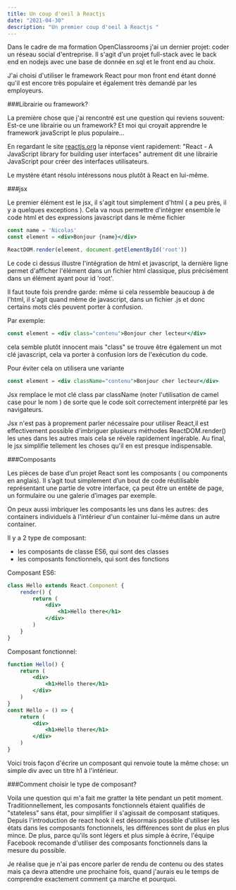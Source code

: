```yaml
---
title: Un coup d'oeil à Reactjs
date: "2021-04-30"
description: "Un premier coup d'oeil à Reactjs "
---
```


Dans le cadre de ma formation OpenClassrooms j'ai un dernier projet: coder un réseau social d'entreprise. Il s'agit  d'un projet full-stack avec le back end en nodejs avec une base de donnée en sql et le front end au choix. 

J'ai choisi d'utiliser le framework React pour mon front end étant donné qu'il est encore très populaire et également très demandé par les employeurs.

###Librairie ou framework?

La première chose que j'ai rencontré est une question qui reviens souvent: 
Est-ce une librairie ou un framework?
Et moi qui croyait apprendre le framework javaScript le plus populaire... 

En regardant le site [reactjs.org](http://reactjs.org) la réponse vient rapidement: "React - A JavaScript library for building user interfaces" autrement dit une librairie JavaScript pour créer des interfaces utilisateurs.

Le mystère étant résolu intéressons nous plutôt à React en lui-même.

###jsx

Le premier élément est le jsx, il s'agit tout simplement d'html ( a peu près, il y a quelques exceptions ). Cela va nous permettre d'intégrer ensemble le code html et des expressions javascript dans le même fichier

```jsx
const name = 'Nicolas'
const element = <div>Bonjour {name}</div>

ReactDOM.render(element, document.getElementById('root'))
```

Le code ci dessus illustre l'intégration de html et javascript, la dernière ligne permet d'afficher l'élément dans un fichier html classique, plus précisément dans un élément ayant pour id 'root'.

Il faut toute fois prendre garde: même si cela ressemble beaucoup à de l'html, il s'agit quand même de javascript, dans un fichier .js et donc certains mots clés peuvent porter à confusion.

Par exemple: 

```jsx
const element = <div class="contenu">Bonjour cher lecteur</div> 
```

cela semble plutôt innocent mais "class" se trouve être également un mot clé javascript, cela va porter à confusion lors de l'exécution du code.

Pour éviter cela on utilisera une variante 

```jsx
const element = <div className="contenu">Bonjour cher lecteur</div> 
```

Jsx remplace le mot clé class par className (noter l'utilisation de camel case pour le nom ) de sorte que le code soit correctement interprété par les navigateurs.

Jsx n'est pas à proprement parler nécessaire pour utiliser React,il est effectivement possible d'imbriguer plusieurs méthodes ReactDOM.render() les unes dans les autres mais cela se révèle rapidement ingérable. Au final, le jsx simplifie tellement les choses qu'il en est presque indispensable.

###Composants

 Les pièces de base d’un projet React sont les composants ( ou components en anglais). Il s’agit tout simplement d’un bout de code réutilisable représentant une partie de votre interface, ça peut être un entête de page, un formulaire ou une galerie d’images par exemple.

On peux aussi imbriquer les composants les uns dans les autres: des containers individuels à l'intérieur d'un container lui-même dans un autre container.

Il y a 2 type de composant:

- les composants de classe ES6, qui sont des classes
- les composants fonctionnels, qui sont des fonctions

Composant ES6:

```jsx
class Hello extends React.Component {
	render() {
		return (
			<div>
				<h1>Hello there</h1>
			</div>
		)
	}
}
```

Composant fonctionnel:

```jsx
function Hello() {
    return (
        <div>
            <h1>Hello there</h1>
        </div>
    )
}
const Hello = () => {
	return (
		<div>
			<h1>Hello there</h1>
		</div>
	)
}
```
Voici trois façon d'écrire un composant qui renvoie toute la même chose: un simple div avec un titre h1 à l'intérieur.

###Comment choisir le type de composant?

Voila une question qui m'a fait me gratter la tête pendant un petit moment. 
Traditionnellement, les composants fonctionnels étaient qualifiés de "stateless" sans état, pour simplifier il s'agissait de composant statiques. 
Depuis l'introduction de react hook il est désormais possible d'utiliser les états dans les composants fonctionnels, les différences sont de plus en plus mince. De plus, parce qu'ils sont légers et plus simple à écrire, l'équipe Facebook recomande d'utiliser des composants fonctionnels dans la mesure du possible.

Je réalise que je n'ai pas encore parler de rendu de contenu ou des states mais ça devra attendre une prochaine fois, quand j'aurais eu le temps de comprendre exactement comment ça marche et pourquoi.
